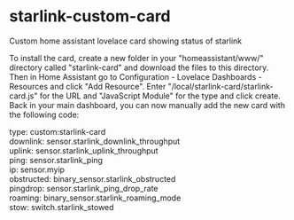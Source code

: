 # starlink-custom-card
Custom home assistant lovelace card showing status of starlink

To install the card, create a new folder in your "homeassistant/www/" directory called "starlink-card" and download the files to this directory. Then in Home Assistant go to Configuration - Lovelace Dashboards - Resources and click "Add Resource". Enter "/local/starlink-card/starlink-card.js" for the URL and "JavaScript Module" for the type and click create. Back in your main dashboard, you can now manually add the new card with the following code:

type: custom:starlink-card<br>
downlink: sensor.starlink_downlink_throughput<br>
uplink: sensor.starlink_uplink_throughput<br>
ping: sensor.starlink_ping<br>
ip: sensor.myip<br>
obstructed: binary_sensor.starlink_obstructed<br>
pingdrop: sensor.starlink_ping_drop_rate<br>
roaming: binary_sensor.starlink_roaming_mode<br>
stow: switch.starlink_stowed<br>



